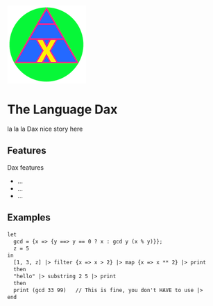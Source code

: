 ![Logo](https://raw.githubusercontent.com/rtoal/dax/main/docs/daxlogo.png)

# The Language Dax

la la la Dax nice story here

## Features

Dax features

- ...
- ...
- ...

## Examples

```
let
  gcd = {x => {y ==> y == 0 ? x : gcd y (x % y)}};
  z = 5
in
  [1, 3, z] |> filter {x => x > 2} |> map {x => x ** 2} |> print
  then
  "hello" |> substring 2 5 |> print
  then
  print (gcd 33 99)   // This is fine, you don't HAVE to use |>
end
```

